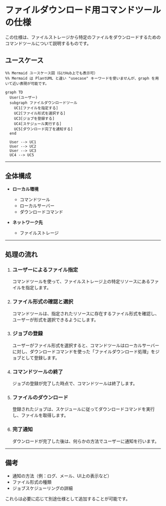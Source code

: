 # ファイルダウンロード用コマンドツールの仕様

この仕様は、ファイルストレージから特定のファイルをダウンロードするためのコマンドツールについて説明するものです。

## ユースケース
```mermaid
%% Mermaid ユースケース図（GitHub上でも表示可）
%% Mermaid は PlantUML と違い "usecase" キーワードを使いませんが、graph を用いて近い表現が可能です。

graph TD
  User(ユーザー)
  subgraph ファイルダウンロードツール
    UC1[ファイルを指定する]
    UC2[ファイル形式を選択する]
    UC3[ジョブを登録する]
    UC4[スケジュール実行する]
    UC5[ダウンロード完了を通知する]
  end

  User --> UC1
  User --> UC2
  User --> UC3
  UC4 --> UC5
```

---

## 全体構成

- **ローカル環境**
  - コマンドツール
  - ローカルサーバー
  - ダウンロードコマンド

- **ネットワーク先**
  - ファイルストレージ

---

## 処理の流れ

1. ### ユーザーによるファイル指定  
   コマンドツールを使って、ファイルストレージ上の特定リソースにあるファイルを指定します。

2. ### ファイル形式の確認と選択  
   コマンドツールは、指定されたリソースに存在するファイル形式を確認し、ユーザーが形式を選択できるようにします。

3. ### ジョブの登録  
   ユーザーがファイル形式を選択すると、コマンドツールはローカルサーバーに対し、ダウンロードコマンドを使った「ファイルダウンロード処理」をジョブとして登録します。

4. ### コマンドツールの終了  
   ジョブの登録が完了した時点で、コマンドツールは終了します。

5. ### ファイルのダウンロード  
   登録されたジョブは、スケジュールに従ってダウンロードコマンドを実行し、ファイルを取得します。

6. ### 完了通知  
   ダウンロードが完了した後は、何らかの方法でユーザーに通知を行います。

---

## 備考

- 通知の方法（例：ログ、メール、UI上の表示など）
- ファイル形式の種類
- ジョブスケジューリングの詳細

これらは必要に応じて別途仕様として追加することが可能です。

